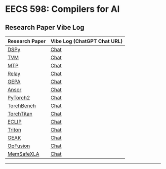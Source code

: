 # EECS 598: Compilers for AI

## Research Paper Vibe Log

| Research Paper | Vibe Log (ChatGPT Chat URL) |
|--------------------|-----------------------------|
| [DSPy](https://arxiv.org/pdf/2310.03714) | [Chat](https://chatgpt.com/share/68be0afd-3308-800f-8bf7-41407538dda9) |
| [TVM](https://arxiv.org/abs/1802.04799) | [Chat](https://chatgpt.com/share/68be5135-1170-800f-be33-64f2bd6bcd63) |
| [MTP](https://arxiv.org/abs/2405.08965) | [Chat](https://chatgpt.com/share/68c86258-5478-800f-aab5-565053c2543d) |
| [Relay](https://arxiv.org/abs/1904.08368) | [Chat](https://chatgpt.com/share/68c8674f-a048-800f-aa8e-896fad938661) |
| [GEPA](https://arxiv.org/abs/2507.19457) | [Chat](https://chatgpt.com/share/68cb14f3-b924-800f-b957-10a96441d04b) |
| [Ansor](https://arxiv.org/abs/2006.06762) | [Chat](https://chatgpt.com/share/68cb1ecb-42a8-800f-a524-df6264c8c553) |
[PyTorch2](https://dl.acm.org/doi/10.1145/3620665.3640366) | [Chat](https://chatgpt.com/share/68d0f0e8-8a4c-800f-917f-1c7e932abd61) |
[TorchBench](https://arxiv.org/pdf/2304.14226) | [Chat](https://chatgpt.com/share/68d19ea3-5218-800f-9e65-bd171b923632) | 
[TorchTitan](https://arxiv.org/pdf/2410.06511) | [Chat](https://chatgpt.com/share/68d42b44-67a8-800f-aa80-5d2c1d4f59c5) |
[ECLIP](https://arxiv.org/pdf/2506.12598) | [Chat](https://chatgpt.com/share/68d43b8a-ab28-800f-84d8-91475c64f3f8)
[Triton](https://dl.acm.org/doi/pdf/10.1145/3315508.3329973) | [Chat](https://chatgpt.com/share/68dad22b-1fe8-800f-9996-ab0616dd7ba7)
[GEAK](https://arxiv.org/pdf/2507.23194) | [Chat](https://chatgpt.com/share/68dadbec-6f40-800f-a236-2a7730fde6a8)
[OpFusion](https://arxiv.org/pdf/2301.13062) | [Chat](https://chatgpt.com/share/68dd4eab-09c4-800f-8a53-073f7c34c3eb) |
[MemSafeXLA](https://arxiv.org/pdf/2206.14148) | [Chat](https://chatgpt.com/share/68dd5599-2a04-800f-9451-938e4273324a)
---
